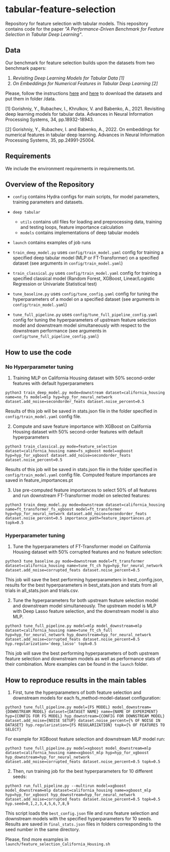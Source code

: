 # tabular-feature-selection
Repository for feature selection with tabular models. This repository contains code for the paper *"A Performance-Driven Benchmark for Feature
Selection in Tabular Deep Learning"*.
## Data 
Our benchmark for feature selection builds upon the datasets from two benchmark papers: 
1. *Revisiting Deep Learning Models for Tabular Data [1]* 
2. *On Embeddings for Numerical Features in Tabular Deep Learning [2]*

Please, follow the instructions [here](https://github.com/Yura52/tabular-dl-revisiting-models#33-data) and [here](https://github.com/Yura52/tabular-dl-num-embeddings#data) to download the datasets and put them in folder /data. 

[1] Gorishniy, Y., Rubachev, I., Khrulkov, V. and Babenko, A., 2021. Revisiting deep learning models for tabular data. Advances in Neural Information Processing Systems, 34, pp.18932-18943.

[2] Gorishniy, Y., Rubachev, I. and Babenko, A., 2022. On embeddings for numerical features in tabular deep learning. Advances in Neural Information Processing Systems, 35, pp.24991-25004.

## Requirements 
We include the environment requirements in requirements.txt. 

## Overview of the Repository 

- ```config``` contains Hydra configs for main scripts, for model parameters, training parameters and datasets. 
- ```deep tabular``` 

    * ```utils``` contains util files for loading and preprocessing data, training and testing loops, feature importance calculation
    * ```models``` contains implementations of deep tabular models

- ```launch``` contains examples of job runs 
- ```train_deep_model.py``` uses ```config/train_model.yaml``` config for training a specified deep tabular model (MLP or FT-Transformer) on a specified dataset (see arguments in ```config/train_model.yaml```)
- ```train_classical.py``` uses ```config/train_model.yaml``` config for training a specified classical model (Random Forest, XGBoost, Linear/Logistic Regression or Univariate Statistical test)
- ```tune_baseline.py``` uses ```config/tune_config.yaml``` config for tuning the hyperparameters of a model on a specified dataset (see arguments in ```config/train_model.yaml```)
- ```tune_full_pipeline.py``` uses ```config/tune_full_pipeline_config.yaml``` config for tuning the hyperparameters of upstream feature selection model and downstream model simultaneously with respect to the downstream performance (see arguments in ```config/tune_full_pipeline_config.yaml```)

## How to use the code
### No Hyperparameter tuning
1. Training MLP on California Housing dataset with 50% second-order features with default hyperparameters

```python3 train_deep_model.py mode=downstream dataset=california_housing name=no_fs model=mlp hyp=hyp_for_neural_network dataset.add_noise=secondorder_feats dataset.noise_percent=0.5```

Results of this job will be saved in stats.json file in the folder specified in ```config/train_model.yaml``` config file.

2. Compute and save feature importance with XGBoost on California Housing dataset with 50% second-order features with default hyperparameters

```python3 train_classical.py mode=feature_selection dataset=california_housing name=fs_xgboost model=xgboost hyp=hyp_for_xgboost dataset.add_noise=secondorder_feats dataset.noise_percent=0.5```

Results of this job will be saved in stats.json file in the folder specified in ```config/train_model.yaml``` config file. Computed feature importances are saved in feature_importances.pt

3. Use pre-computed feature importances to select 50% of all features and run downstream FT-Transformer model on selected features: 

```python3 train_deep_model.py mode=downstream dataset=california_housing name=ft_transformer_fs_xgboost model=ft_transformer hyp=hyp_for_neural_network dataset.add_noise=secondorder_feats dataset.noise_percent=0.5 importance_path=feature_importances.pt topk=0.5```

### Hyperparameter tuning

1. Tune the hyperparameters of FT-Transformer model on California Housing dataset with 50% corrupted features and no feature selection:

```python3 tune_baseline.py mode=downstream model=ft_transformer dataset=california_housing name=tune_ft_ch hyp=hyp_for_neural_network dataset.add_noise=corrupted_feats dataset.noise_percent=0.5```

This job will save the best performing hyperparameters in best_config.json, results for the best hyperparameters in best_stats.json and stats from all trials in all_stats.json and trials.csv.

2. Tune the hyperparameters for both upstream feature selection model and downstream model simultaneously. The upstream model is MLP with Deep Lasso feature selection, and the downstream model is also MLP. 

```python3 tune_full_pipeline.py model=mlp model_downstream=mlp dataset=california_housing name=tune_ft_ch_full hyp=hyp_for_neural_network hyp_downstream=hyp_for_neural_network dataset.add_noise=corrupted_feats dataset.noise_percent=0.5 hyp.regularization='deep_lasso' topk=0.5```

This job will save the best performing hyperparameters of both upstream feature selection and downstream models as well as performance stats of their combination. 
More examples can be found in the ```launch``` folder. 

## How to reproduce results in the main tables 

1. First, tune the hyperparameters of both feature selection and downstream models for each fs_method-model-dataset configuration:

```python3 tune_full_pipeline.py model={FS MODEL} model_downstream={DOWNSTREAM MODEL} dataset={DATASET NAME} name={NAME OF EXPERIMENT} hyp={CONFIG FOR FS MODEL} hyp_downstream={CONFIG FOR DOWNSTREAM MODEL} dataset.add_noise={NOISE SETUP} dataset.noise_percent={% OF NOISE IN DATASET} hyp.regularization={FS REGULARIZATION} topk={% OF FEATURES TO SELECT}```

For example for XGBoost feature selection and downstream MLP model run: 

```python3 tune_full_pipeline.py model=xgboost model_downstream=mlp dataset=california_housing name=xgboost_mlp hyp=hyp_for_xgboost hyp_downstream=hyp_for_neural_network dataset.add_noise=corrupted_feats dataset.noise_percent=0.5 topk=0.5```

2. Then, run training job for the best hyperparameters for 10 different seeds:

```python3 run_full_pipeline.py --multirun model=xgboost model_downstream=mlp dataset=california_housing name=xgboost_mlp hyp=hyp_for_xgboost hyp_downstream=hyp_for_neural_network dataset.add_noise=corrupted_feats dataset.noise_percent=0.5 topk=0.5 hyp.seed=0,1,2,3,4,5,6,7,8,9```

This script loads the ```best_config.json``` file and runs feature selection and downstream models with the specified hyperparameters for 10 seeds. Results are saved in ```final_stats.json``` files in folders corresponding to the seed number in the same directory. 

Please, find more examples in ```launch/feature_selection_California_Housing.sh```
